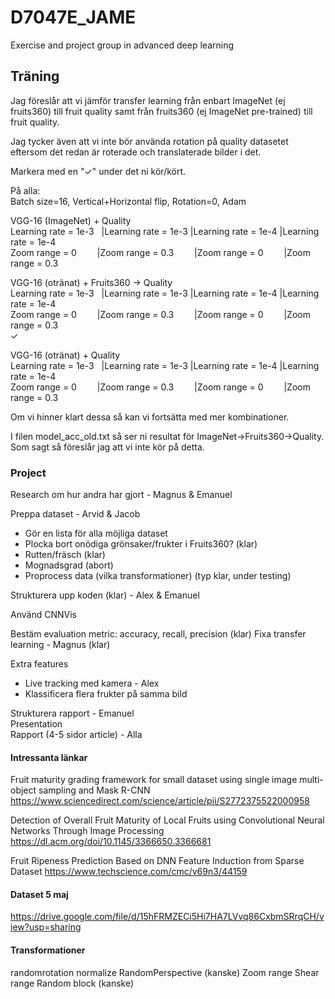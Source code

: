 # D7047E_JAME
Exercise and project group in advanced deep learning

## Träning
Jag föreslår att vi jämför transfer learning från enbart ImageNet (ej fruits360) till fruit quality samt från fruits360 (ej ImageNet pre-trained) till fruit quality.

Jag tycker även att vi inte bör använda rotation på quality datasetet eftersom det redan är roterade och translaterade bilder i det.

Markera med en "✓" under det ni kör/kört.
  
På alla:  
Batch size=16, Vertical+Horizontal flip, Rotation=0, Adam
  
VGG-16 (ImageNet) + Quality  
Learning rate = 1e-3 &nbsp; |Learning rate = 1e-3  |Learning rate = 1e-4  |Learning rate = 1e-4  
Zoom range = 0    &emsp;  &ensp; |Zoom range = 0.3  &emsp;  &ensp; |Zoom range = 0  &emsp;  &ensp; |Zoom range = 0.3  

  
VGG-16 (otränat) + Fruits360 -> Quality  
Learning rate = 1e-3 &nbsp; |Learning rate = 1e-3  |Learning rate = 1e-4  |Learning rate = 1e-4  
Zoom range = 0    &emsp;  &ensp; |Zoom range = 0.3  &emsp;  &ensp; |Zoom range = 0  &emsp;  &ensp; |Zoom range = 0.3  
✓
  
VGG-16 (otränat) + Quality  
Learning rate = 1e-3 &nbsp; |Learning rate = 1e-3  |Learning rate = 1e-4  |Learning rate = 1e-4  
Zoom range = 0    &emsp;  &ensp; |Zoom range = 0.3  &emsp;  &ensp; |Zoom range = 0  &emsp;  &ensp; |Zoom range = 0.3  
  
  
Om vi hinner klart dessa så kan vi fortsätta med mer kombinationer.

I filen model_acc_old.txt så ser ni resultat för ImageNet->Fruits360->Quality. Som sagt så föreslår jag att vi inte kör på detta.




### Project
Research om hur andra har gjort - Magnus & Emanuel

Preppa dataset - Arvid & Jacob
- Gör en lista för alla möjliga dataset
- Plocka bort onödiga grönsaker/frukter i Fruits360? (klar)
- Rutten/fräsch (klar)
- Mognadsgrad (abort)
- Proprocess data (vilka transformationer) (typ klar, under testing)

Strukturera upp koden (klar) - Alex & Emanuel

Använd CNNVis

Bestäm evaluation metric: accuracy, recall, precision (klar) 
Fixa transfer learning - Magnus (klar)

Extra features
- Live tracking med kamera - Alex  
- Klassificera flera frukter på samma bild


Strukturera rapport - Emanuel  
Presentation  
Rapport (4-5 sidor article) - Alla


#### Intressanta länkar
Fruit maturity grading framework for small dataset using single image multi-object sampling and Mask R-CNN
https://www.sciencedirect.com/science/article/pii/S2772375522000958

Detection of Overall Fruit Maturity of Local Fruits using Convolutional Neural Networks Through Image Processing
https://dl.acm.org/doi/10.1145/3366650.3366681

Fruit Ripeness Prediction Based on DNN Feature Induction from Sparse Dataset
https://www.techscience.com/cmc/v69n3/44159

#### Dataset 5 maj
https://drive.google.com/file/d/15hFRMZECi5Hi7HA7LVvq86CxbmSRrqCH/view?usp=sharing

#### Transformationer
randomrotation
normalize
RandomPerspective (kanske)
Zoom range
Shear range
Random block (kanske)
